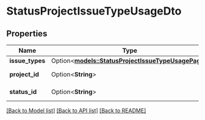 # StatusProjectIssueTypeUsageDto

## Properties

Name | Type | Description | Notes
------------ | ------------- | ------------- | -------------
**issue_types** | Option<[**models::StatusProjectIssueTypeUsagePage**](StatusProjectIssueTypeUsagePage.md)> |  | [optional]
**project_id** | Option<**String**> | The project ID. | [optional]
**status_id** | Option<**String**> | The status ID. | [optional]

[[Back to Model list]](../README.md#documentation-for-models) [[Back to API list]](../README.md#documentation-for-api-endpoints) [[Back to README]](../README.md)


